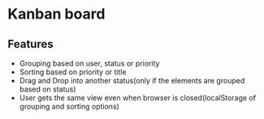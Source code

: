 # Kanban board

## Features
- Grouping based on user, status or priority
- Sorting based on priority or title
- Drag and Drop into another status(only if the elements are grouped based on status)
- User gets the same view even when browser is closed(localStorage of grouping and sorting options)
